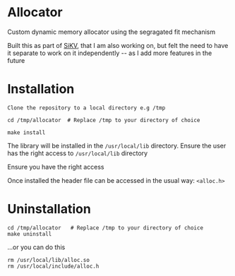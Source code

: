 # Allocator 
Custom dynamic memory allocator using the segragated fit mechanism

Built this as part of [SiKV](https://github.com/misachi/SiKV), that I am also working on, but felt the need to have it separate to work on it independently -- as I add more features in the future

# Installation
```
Clone the repository to a local directory e.g /tmp

cd /tmp/allocator  # Replace /tmp to your directory of choice

make install
```

The library will be installed in the `/usr/local/lib` directory. Ensure the user has the right access to `/usr/local/lib` directory

Ensure you have the right access

Once installed the header file can be accessed in the usual way: `<alloc.h>`

# Uninstallation
```
cd /tmp/allocator   # Replace /tmp to your directory of choice
make uninstall
```
...or you can do this

```
rm /usr/local/lib/alloc.so
rm /usr/local/include/alloc.h
```

